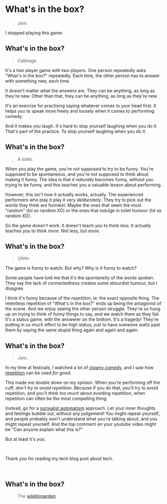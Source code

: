 # What's in the box?

> Jam.

I stopped playing this game.

## What's in the box?

> Cabbage.

It's a two player game with two players. One person repeatedly asks "What's in the box?" repeatedly. Each time, the other person has to answer with something new, each time. 

It doesn't matter what the answers are. They can be anything, as long as they're new. Other than that, they can be anything, as long as they're new.

It's an exercise for practising saying whatever comes to your head first. It helps you to speak more freely and loosely when it comes to performing comedy.

And it makes you laugh. It's hard to stop yourself laughing when you do it. That's part of the practice. To stop yourself laughing when you do it.

## What's in the box?

> A toilet.

When you play the game, you're not supposed to try to be funny. You're supposed to be spontaneous, and you're not supposed to think about making it funny. The idea is that it *naturally* becomes funny, without you trying to be funny, and this teaches you a valuable lesson about performing.

However, this isn't how it actually works, actually. The experienced performers who play it play it very *deliberately*. They try to pick out the words they think are funniest. Maybe the ones that seem the most "random" (lol so random XD) or the ones that indulge in toilet humour (lol so random XD).

So the game doesn't work. It doesn't teach you to think less. It actually teaches you to think more. Not less, but more.

## What's in the box?

> Uhhh-

The game is funny to watch. But why? Why is it funny to watch?

Some people have told me that it's the spontaneity of the words spoken. They say the lack of connectedness creates some absurdist humour, but I disagree.

I think it's funny because of the *repetition*, ie: the exact opposite thing. The relentless repetition of "What's in the box?" ends up being the antagonist of the scene. And we enjoy seeing the other person struggle. They're so hung up on trying to *think* of funny things to say, and we watch them as they fail. It's a status game, with the answerer on the bottom. It's a tragedy! They're putting in so much effort to be high status, just to have someone waltz past them by saying the same stupid thing again and again and again.

## What's in the box?

> Jam.

In my time at festivals, I watched a lot of [clowny comedy](/wikiblogarden/repetition/clowning), and I saw how [repetition](/wikiblogarden/repetition) can be used *for good*.

This made me double down on my opinion. When you're performing off the cuff, *don't try to avoid repetition*. Because if you do that, you'll try to avoid repetition, and you'll *think too much* about avoiding repetition, when repetition can often be the most compelling thing.

Instead, go for a [surrealist automatism](https://en.wikipedia.org/wiki/Surrealist_automatism) approach. Let your inner thoughts and feelings bubble out, without any judgement! You might repeat yourself, and people probably won't understand what you're talking about, and you might repeat yourself. And the top comment on your youtube video might be "Can anyone explain what this is?"

But at least it's *you*.

<br>

Thank you for reading my tech blog post about tech.

<br>

## What's in the box?

> The [wikiblogarden](/wikiblogarden).
